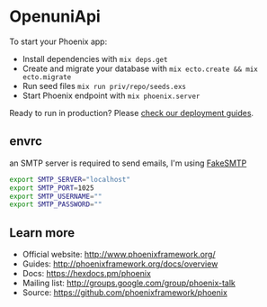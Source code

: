 # OpenuniApi

To start your Phoenix app:

  * Install dependencies with `mix deps.get`
  * Create and migrate your database with `mix ecto.create && mix ecto.migrate`
  * Run seed files `mix run priv/repo/seeds.exs`
  * Start Phoenix endpoint with `mix phoenix.server`

Ready to run in production? Please [check our deployment guides](http://www.phoenixframework.org/docs/deployment).

##  envrc

an SMTP server is required to send emails, I'm using [FakeSMTP](https://nilhcem.github.io/FakeSMTP/)

```bash
export SMTP_SERVER="localhost"
export SMTP_PORT=1025
export SMTP_USERNAME=""
export SMTP_PASSWORD=""
```

## Learn more

  * Official website: http://www.phoenixframework.org/
  * Guides: http://phoenixframework.org/docs/overview
  * Docs: https://hexdocs.pm/phoenix
  * Mailing list: http://groups.google.com/group/phoenix-talk
  * Source: https://github.com/phoenixframework/phoenix

